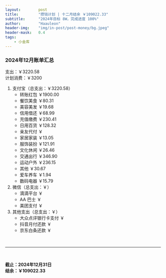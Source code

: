 ```yaml
---
layout:        post
title:         "攒钱计划 | 十二月结余 ￥109022.33"
subtitle:      "2024年目标 8W，完成进度 100%"
author:        "Haauleon"
header-img:    "img/in-post/post-money/bg.jpeg"
header-mask:   0.4
tags:
    - 小金库
---
```


### 2024年12月账单汇总             
支出：￥3220.58         
计划消费：￥3200        

1. 支付宝（总支出：￥3220.58）   
    - 转账红包 ￥1900.00   
    - 餐饮美食 ￥80.31    
    - 美容美发 ￥19.68     
    - 信用借还 ￥68.99    
    - 充值缴费 ￥230.41     
    - 日用百货 ￥128.32      
    - 亲友代付 ￥     
    - 家居家装 ￥13.05    
    - 服饰装扮 ￥121.91    
    - 文化休闲 ￥26.46    
    - 交通出行 ￥346.90    
    - 运动户外 ￥236.15
    - 其他 ￥30.67
    - 爱车养车 ￥1.94
    - 数码电器 ￥15.79    
2. 微信（总支出：￥）      
    - 滴滴平台 ￥   
    - AA 巴士 ￥    
    - 美团支付 ￥       
3. 其他支出（总支出：￥）     
    - 大众点评银行卡支付 ￥    
    - 抖音月付还款 ￥    
    - 京东白条还款 ￥   

<br>

---

<br>

**截止：2024年12月31日**      
**结余：￥109022.33**        

